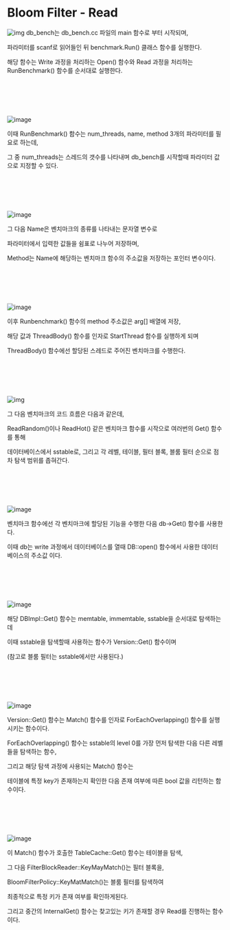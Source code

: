 # Bloom Filter - Read

![img](https://user-images.githubusercontent.com/101636590/187571334-4c1d3c8d-77e1-4824-8338-45dcf735d4c1.png)
db_bench는 db_bench.cc 파일의 main 함수로 부터 시작되며,

파라미터를 scanf로 읽어들인 뒤 benchmark.Run() 클래스 함수를 실행한다.

해당 함수는 Write 과정을 처리하는 Open() 함수와 Read 과정을 처리하는 RunBenchmark() 함수를 순서대로 실행한다.


<br/>
<br/>
<br/>
<br/>

![image](https://user-images.githubusercontent.com/101636590/189677379-32e48a2e-b087-47e3-9b8c-5771cc7a783c.png)

이때 RunBenchmark() 함수는 num_threads, name, method 3개의 파라미터를 필요로 하는데,

그 중 num_threads는 스레드의 갯수를 나타내며 db_bench를 시작할때 파라미터 값으로 지정할 수 있다.

<br/>
<br/>
<br/>
<br/>

![image](https://user-images.githubusercontent.com/101636590/189677993-8bdbcf82-3b03-43c1-8c76-2b55927d5d93.png)


그 다음 Name은 벤치마크의 종류를 나타내는 문자열 변수로

파라미터에서 입력한 값들을 쉼표로 나누어 저장하며,

Method는 Name에 해당하는 벤치마크 함수의 주소값을 저장하는 포인터 변수이다.

<br/>
<br/>
<br/>
<br/>

![image](https://user-images.githubusercontent.com/101636590/189682019-4ded8020-839b-48f1-bcdb-7ad3a886a9b7.png)

이후 Runbenchmark() 함수의 method 주소값은 arg[] 배열에 저장,

해당 값과 ThreadBody() 함수를 인자로 StartThread 함수를 실행하게 되며

ThreadBody() 함수에선 할당된 스레드로 주어진 벤치마크를 수행한다.

<br/>
<br/>
<br/>
<br/>

![img](https://user-images.githubusercontent.com/101636590/187571539-e04da925-24a4-45ab-a18a-a3df6905e80c.png)

그 다음 벤치마크의 코드 흐름은 다음과 같은데,

ReadRandom()이나 ReadHot() 같은 벤치마크 함수를 시작으로 여러번의 Get() 함수를 통해

데이터베이스에서 sstable로, 그리고 각 레벨, 테이블, 필터 블록, 블룸 필터 순으로 점차 탐색 범위를 좁혀간다.

<br/>
<br/>
<br/>
<br/>

![image](https://user-images.githubusercontent.com/101636590/189691492-2cfdce0a-d5d8-4eeb-b5d5-80627986b82d.png)

벤치마크 함수에선 각 벤치마크에 할당된 기능을 수행한 다음 db->Get() 함수를 사용한다.

이때 db는 write 과정에서 데이터베이스를 열때 DB::open() 함수에서 사용한 데이터 베이스의 주소값 이다.

<br/>
<br/>
<br/>
<br/>

![image](https://user-images.githubusercontent.com/101636590/189692806-b438bfc1-8ea4-4aa5-a65d-a134b6223b82.png)

해당 DBImpl::Get() 함수는 memtable, immemtable, sstable을 순서대로 탐색하는데

이때 sstable을 탐색할때 사용하는 함수가 Version::Get() 함수이며 

(참고로 블룸 필터는 sstable에서만 사용된다.)

<br/>
<br/>
<br/>
<br/>

![image](https://user-images.githubusercontent.com/101636590/189693687-c932cc19-9c1b-456e-8201-b87d3525df0c.png)


Version::Get() 함수는 Match() 함수를 인자로 ForEachOverlapping() 함수를 실행시키는 함수이다.

ForEachOverlapping() 함수는 sstable의 level 0를 가장 먼저 탐색한 다음 다른 레벨들을 탐색하는 함수,

그리고 해당 탐색 과정에 사용되는 Match() 함수는 

테이블에 특정 key가 존재하는지 확인한 다음 존재 여부에 따른 bool 값을 리턴하는 함수이다.

<br/>
<br/>
<br/>
<br/>

![image](https://user-images.githubusercontent.com/101636590/189698016-8058db18-1d10-4b3b-b57c-363699681d02.png)

이 Match() 함수가 호출한 TableCache::Get() 함수는 테이블을 탐색,

그 다음 FilterBlockReader::KeyMayMatch()는 필터 블록을,

BloomFilterPolicy::KeyMatMatch()는 블룸 필터를 탐색하여 

최종적으로 특정 키가 존재 여부를 확인하게된다.

그리고 중간의 InternalGet() 함수는 찾고있는 키가 존재할 경우 Read를 진행하는 함수이다.


